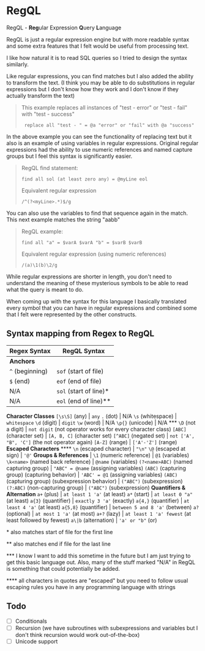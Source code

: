 # RegQL

RegQL - **Reg**ular Expression **Q**uery **L**anguage

RegQL is just a regular expression engine but with more readable syntax and some extra features that I felt would be useful from processing text.

I like how natural it is to read SQL queries so I tried to design the syntax similarly.

Like regular expressions, you can find matches but I also added the ability to transform the text. (I think you may be able to do substitutions in regular expressions but I don't know how they work and I don't know if they actually transform the text)

>This example replaces all instances of "test - error" or "test - fail" with "test - success"
>
>``` replace all "test - " = @a "error" or "fail" with @a "success"```

In the above example you can see the functionality of replacing text but it also is an example of using variables in regular expressions. Original regular expressions had the ability to use numeric references and named capture groups but I feel this syntax is significantly easier.

>RegQL find statement: 
>
>```find all sol (at least zero any) = @myLine eol```
>
>Equivalent regular expression
>
>```/^(?<myLine>.*)$/g```

You can also use the variables to find that sequence again in the match. This next example matches the string "aabb"

>RegQL example:
>
>```find all "a" = $varA $varA "b" = $varB $varB```
>
>Equivalent regular expression (using numeric references)
>
>```/(a)\1(b)\2/g```

While regular expressions are shorter in length, you don't need to understand the meaning of these mysterious symbols to be able to read what the query is meant to do.

When coming up with the syntax for this language I basically translated every symbol that you can have in regular expressions and combined some that I felt were represented by the other constructs.

## Syntax mapping from Regex to RegQL

Regex Syntax | RegQL Syntax
-------------|-------------
**Anchors** | 
```^``` (beginning)| ```sof``` (start of file)
```$``` (end)      | ```eof``` (end of file)
N/A          | ```sol``` (start of line)*
N/A          | ```eol``` (end of line)**
**Character Classes**
```[\s\S]``` (any) | ```any```
```.``` (dot) | N/A
```\s``` (whitespace) | ```whitespace```
```\d``` (digit) | ```digit```
```\w``` (word) | N/A
```\p{}``` (unicode) | N/A ***
```\D``` (not a digit) | ```not digit``` (not operator works for every character class)
```[ABC]``` (character set) | ```[A, B, C]``` (character set)
```[^ABC]``` (negated set) | ```not ['A', "B", 'C']``` (the not operator again)
```[A-Z]``` (range) | ```['A'-'Z']``` (range)
**Escaped Characters** ****
```\n``` (escaped character) | ```"\n"```
```\@``` (escaped at sign) | ```'@'```
**Groups & References** |
```\1``` (numeric reference) | ```@1``` (variables)
```\k<name>``` (named back reference) | ```@name``` (variables)
```(?<name>ABC)``` (named capturing group) | ```"ABC" = @name``` (assigning variables)
```(ABC)``` (capturing group) (capturing behavior) | ```'ABC' = @1``` (assigning variables)
```(ABC)``` (capturing group) (subexpression behavior) | ```("ABC")``` (subexpression)
```(?:ABC)``` (non-capturing group) | ```("ABC")``` (subexpression)
**Quantifiers & Alternation**
```a+``` (plus) | ```at least 1 'a'``` (at least)
```a*``` (start) | ```at least 0 "a"``` (at least)
```a{3}``` (quantifier) | ```exactly 3 'a'``` (exactly)
```a{4,}``` (quantifier) | ```at least 4 'a'``` (at least)
```a{5,8}``` (quantifier) | ```between 5 and 8 'a'``` (between)
```a?``` (optional) | ```at most 1 'a'``` (at most)
```a+?``` (lazy) | ```at least 1 'a' fewest``` (at least followed by fewest)
```a\|b``` (alternation) | ```'a' or "b"``` (or)

\* also matches start of file for the first line

\** also matches end if file for the last line

\*** I know I want to add this sometime in the future but I am just trying to get this basic language out. Also, many of the stuff marked "N/A" in RegQL is something that could potentially be added.

\**** all characters in quotes are "escaped" but you need to follow usual escaping rules you have in any programming language with strings

## Todo

- [ ] Conditionals
- [ ] Recursion (we have subroutines with subexpressions and variables but I don't think recursion would work out-of-the-box)
- [ ] Unicode support
